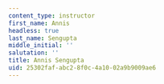 ```yaml
---
content_type: instructor
first_name: Annis
headless: true
last_name: Sengupta
middle_initial: ''
salutation: ''
title: Annis Sengupta
uid: 25302faf-abc2-8f0c-4a10-02a9b9009ae6
---
```

